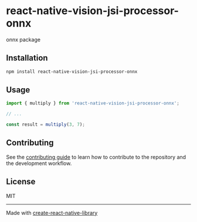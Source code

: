 # react-native-vision-jsi-processor-onnx

onnx package

## Installation

```sh
npm install react-native-vision-jsi-processor-onnx
```

## Usage


```js
import { multiply } from 'react-native-vision-jsi-processor-onnx';

// ...

const result = multiply(3, 7);
```


## Contributing

See the [contributing guide](CONTRIBUTING.md) to learn how to contribute to the repository and the development workflow.

## License

MIT

---

Made with [create-react-native-library](https://github.com/callstack/react-native-builder-bob)

